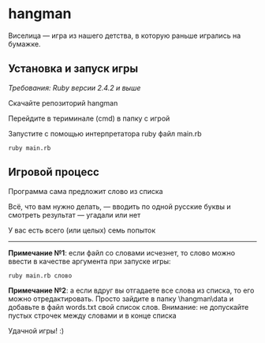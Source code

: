 # hangman
Виселица — игра из нашего детства, в которую раньше игрались на бумажке.

## Установка и запуск игры

*Требования: Ruby версии 2.4.2 и выше*

Скачайте репозиторий hangman

Перейдите в териминале (cmd) в папку с игрой

Запустите с помощью интерпретатора ruby файл main.rb

```
ruby main.rb
```

## Игровой процесс

Программа сама предложит слово из списка

Всё, что вам нужно делать, — вводить по одной русские буквы и смотреть результат —  угадали или нет

У вас есть всего (или целых) семь попыток

---

**Примечание №1**: если файл со словами исчезнет, то слово можно ввести в качестве аргумента при запуске игры:

```
ruby main.rb слово
```

**Примечание №2**: а если вдруг вы отгадаете все слова из списка, то его можно отредактировать. Просто зайдите в папку \hangman\data
и добавьте в файл words.txt свой список слов. Внимание: не допускайте пустых строчек между словами и в конце списка

Удачной игры! :)
